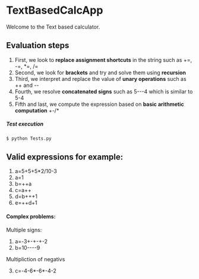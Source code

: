 # TextBasedCalcApp
Welcome to the Text based calculator.

## Evaluation steps
1. First, we look to **replace assignment shortcuts** in the string such as +=, -=, *=, /=
2. Second, we look for **brackets** and try and solve them using **recursion**
3. Third, we interpret and replace the value of **unary operations** such as ++ and --
4. Fourth, we resolve **concatenated signs** such as 5---4 which is similar to 5-4
5. Fifth and last, we compute the expression based on **basic arithmetic computation** +-/*

##### Test execution
```bash
$ python Tests.py
``` 

## Valid expressions for example:
1. a=5+5+5*2/10-3
2. a=1
3. b=++a
4. c=a++
5. d=b+++1
6. e=++d+1

#### Complex problems:
Multiple signs:
1. a=-3+-+-+-2
2. b=10----9 

Multipliction of negativs

3. c=-4-6*-6*-4-2
